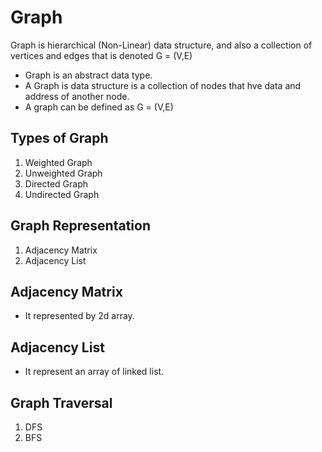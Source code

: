 # Graph

Graph is hierarchical (Non-Linear) data structure, and also a collection of vertices and edges
that is denoted G = (V,E)

- Graph is an abstract data type.
- A Graph is data structure is a collection of nodes that hve data and address of another node.
- A graph can be defined as G = (V,E)

## Types of Graph

1. Weighted Graph
2. Unweighted Graph
3. Directed Graph
4. Undirected Graph

## Graph Representation

1. Adjacency Matrix
2. Adjacency List

## Adjacency Matrix

- It represented by 2d array.

## Adjacency List

- It represent an array of linked list.

## Graph Traversal

1. DFS
2. BFS
